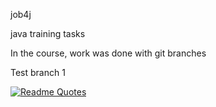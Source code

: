 job4j

java training tasks  

In the course, work was done with git branches  

Test branch 1

[![Readme Quotes](https://quotes-github-readme.vercel.app/api?type=horizontal&theme=dark)](https://github.com/piyushsuthar/github-readme-quotes)